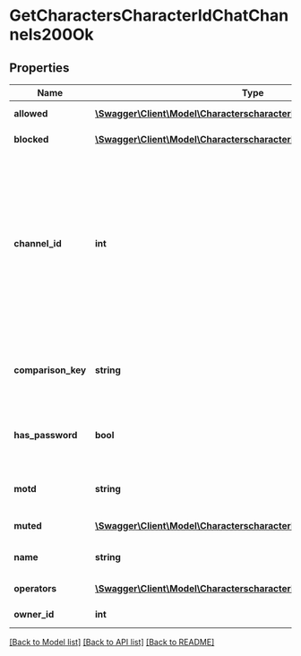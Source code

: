 # GetCharactersCharacterIdChatChannels200Ok

## Properties
Name | Type | Description | Notes
------------ | ------------- | ------------- | -------------
**allowed** | [**\Swagger\Client\Model\CharacterscharacterIdchatChannelsAllowed[]**](CharacterscharacterIdchatChannelsAllowed.md) | allowed array | 
**blocked** | [**\Swagger\Client\Model\CharacterscharacterIdchatChannelsBlocked[]**](CharacterscharacterIdchatChannelsBlocked.md) | blocked array | 
**channel_id** | **int** | Unique channel ID. Always negative for player-created channels. Permanent (CCP created) channels have a positive ID, but don&#39;t appear in the API | 
**comparison_key** | **string** | Normalized, unique string used to compare channel names | 
**has_password** | **bool** | Whether this is a password protected channel | 
**motd** | **string** | Message of the day for this channel | 
**muted** | [**\Swagger\Client\Model\CharacterscharacterIdchatChannelsMuted[]**](CharacterscharacterIdchatChannelsMuted.md) | muted array | 
**name** | **string** | Displayed name of channel | 
**operators** | [**\Swagger\Client\Model\CharacterscharacterIdchatChannelsOperators[]**](CharacterscharacterIdchatChannelsOperators.md) | operators array | 
**owner_id** | **int** | owner_id integer | 

[[Back to Model list]](../README.md#documentation-for-models) [[Back to API list]](../README.md#documentation-for-api-endpoints) [[Back to README]](../README.md)


